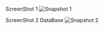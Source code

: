 ScreenShot 1
![Snapshot 1](https://cloud.githubusercontent.com/assets/16940840/13229778/7c38d848-d9c8-11e5-8db5-a9862215785d.JPG)

ScreenShot 2 DataBase
![Snapshot 2](https://cloud.githubusercontent.com/assets/16940840/13229832/ba2396a2-d9c8-11e5-9750-7712add49bcb.JPG)
